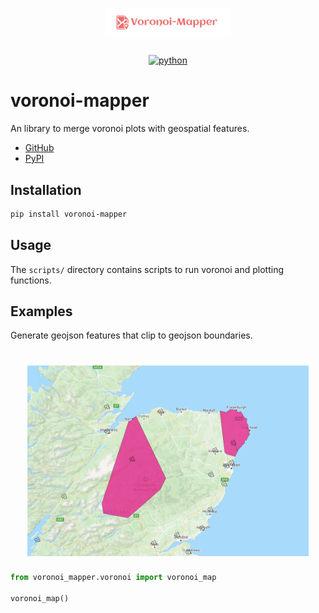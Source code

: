 <h1 align="center">
    <img alt="voronoi-mapper logo" width="200px" src="docs/temp_logo.png">
</h1>

<div align="center">

[![python](https://img.shields.io/badge/python-3.10-blue.svg)](https://pypi.org/project/voronoi-mapper/)
</div>

# voronoi-mapper

An library to merge voronoi plots with geospatial features.

- [GitHub](https://github.com/jameswalden2/voronoi-mapper)
- [PyPI](https://pypi.org/project/voronoi-mapper/)


## Installation

```bash
pip install voronoi-mapper
```

## Usage

The `scripts/` directory contains scripts to run voronoi and plotting functions.


## Examples

Generate geojson features that clip to geojson boundaries.

<h1 align="center">
    <img alt="voronoi-mapper example" width="450px" src="docs/example_clipped_polygons.png">
</h1>

```python
from voronoi_mapper.voronoi import voronoi_map

voronoi_map()
```